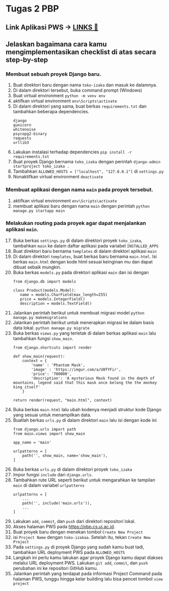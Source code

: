 # Tugas 2 PBP
## Link Aplikasi PWS -> [LINKS 🔗](http://muhammad-adiansyah-tokoizakaa.pbp.cs.ui.ac.id/)
## Jelaskan bagaimana cara kamu mengimplementasikan checklist di atas secara step-by-step
### Membuat sebuah proyek Django baru.
   1. Buat direktori baru dengan nama `toko-izaka` dan masuk ke dalamnya.
   2. Di dalam direktori tersebut, buka command prompt (Windows)
   3. Buat virtual environment `python -m venv env`
   4. aktifkan virtual environment `env\Scripts\activate`
   5. Di dalam direktori yang sama, buat berkas `requirements.txt` dan tambahkan beberapa dependencies.
      ```
      django
      gunicorn
      whitenoise
      psycopg2-binary
      requests
      urllib3
      ```
   6. Lakukan instalasi terhadap dependencies `pip install -r requirements.txt`
   7. Buat proyek Django bernama `toko_izaka` dengan perintah `django-admin startproject toko_izaka .`
   8. Tambahkan `ALLOWED_HOSTS = ["localhost", "127.0.0.1"]` di `settings.py`
   9. Nonaktifkan virtual environment `deactivate`



### Membuat aplikasi dengan nama `main` pada proyek tersebut.
   1. aktifkan virtual environment `env\Scripts\activate`
   2. membuat aplikasi baru dengan nama `main` dengan perintah `python manage.py startapp main`



### Melakukan routing pada proyek agar dapat menjalankan aplikasi `main`.
   17. Buka berkas `settings.py` di dalam direktori proyek `toko_izaka`, tambahkan `main` ke dalam daftar aplikasi pada variabel `INSTALLED_APPS`
   18. Buat direktori baru bernama `templates` di dalam direktori aplikasi `main`
   19. Di dalam direktori `templates`, buat berkas baru bernama `main.html`. Isi berkas `main.html` dengan kode html sesuai keinginan mu dan dapat dibuat sebaik mungkin.
   20. Buka berkas `models.py` pada direktori aplikasi `main` dan isi dengan
       ```
       from django.db import models

       class Product(models.Model):
          name = models.CharField(max_length=255)
          price = models.IntegerField()
          description = models.TextField()
       ```
   21. Jalankan perintah berikut untuk membuat migrasi model `python manage.py makemigrations`
   22. Jalankan perintah berikut untuk menerapkan migrasi ke dalam basis data lokal. `python manage.py migrate`
   23. Buka berkas `views.py` yang terletak di dalam berkas aplikasi `main` lalu tambahkan fungsi `show_main`.
       ```
       from django.shortcuts import render

       def show_main(request):
           context = {
               'name' : 'Phantom Mask',
               'image' : 'https://imgur.com/a/U0fYFir',
               'price': '700000',
               'description': 'A mysterious Mask found in the depth of mountains, legend said that this mask once belong the the monkey king itself'
           }

       return render(request, "main.html", context)
       ```
   24. Buka berkas `main.html` lalu ubah kodenya menjadi struktur kode Django yang sesuai untuk menampilkan data.
   25. Buatlah berkas `urls.py` di dalam direktori `main` lalu isi dengan kode ini
       ```
       from django.urls import path
       from main.views import show_main
      
       app_name = 'main'
      
       urlpatterns = [
           path('', show_main, name='show_main'),
       ]
       ```
   26. Buka berkas `urls.py` di dalam direktori proyek `toko_izaka`
   27. Impor fungsi `include` dari `django.urls`.
   28. Tambahkan rute URL seperti berikut untuk mengarahkan ke tampilan `main` di dalam variabel `urlpatterns`
       ```
       urlpatterns = [
           ...
           path('', include('main.urls')),
           ...
       ]
       ```
   29. Lakukan `add`, `commit`, dan `push` dari direktori repositori lokal.
   30. Akses halaman PWS pada https://pbp.cs.ui.ac.id.
   31. Buat proyek baru dengan menekan tombol `Create New Project`
   32. isi `Project Name` dengan `toko-izakaa`. Setelah itu, tekan `Create New Project`
   33. Pada `settings.py` di proyek Django yang sudah kamu buat tadi, tambahkan URL deployment PWS pada `ALLOWED_HOSTS`
   34. Langkah ini perlu kamu lakukan agar proyek Django kamu dapat diakses melalui URL deployment PWS. Lakukan `git add`, `commit`, dan `push` perubahan ini ke repositori GitHub kamu.
   35. Jalankan perintah yang terdapat pada informasi Project Command pada halaman PWS, tunggu hingga kelar building lalu bisa pencet tombol `view project`

### 
